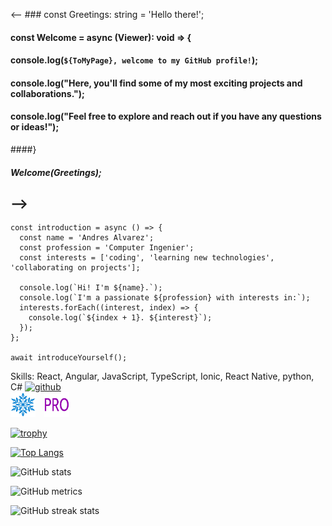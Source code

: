 <-- ### const Greetings: string = 'Hello there!';
#### const Welcome = async (Viewer): void => {
####   console.log(`${ToMyPage}, welcome to my GitHub profile!`);
####  console.log("Here, you'll find some of my most exciting projects and collaborations.");
####  console.log("Feel free to explore and reach out if you have any questions or ideas!");
####}
##### Welcome(Greetings);
-->
---

```
const introduction = async () => {
  const name = 'Andres Alvarez';
  const profession = 'Computer Ingenier';
  const interests = ['coding', 'learning new technologies', 'collaborating on projects'];

  console.log(`Hi! I'm ${name}.`);
  console.log(`I'm a passionate ${profession} with interests in:`);
  interests.forEach((interest, index) => {
    console.log(`${index + 1}. ${interest}`);
  });
};

await introduceYourself();
```

Skills: React, Angular, JavaScript, TypeScript, Ionic, React Native, python, C#
[<img src='https://cdn.jsdelivr.net/npm/simple-icons@3.0.1/icons/github.svg' alt='github' height='40'>](https://github.com/radsylph)  
<a href='https://archiveprogram.github.com/'><img src='https://raw.githubusercontent.com/acervenky/animated-github-badges/master/assets/acbadge.gif' width='40' height='40'></a> <a href='https://github.com/pricing'><img src='https://raw.githubusercontent.com/acervenky/animated-github-badges/master/assets/pro.gif' width='40' height='40'></a> 

[![trophy](https://github-profile-trophy.vercel.app/?username=radsylph)](https://github.com/ryo-ma/github-profile-trophy)

[![Top Langs](https://github-readme-stats.vercel.app/api/top-langs/?username=radsylph)](https://github.com/anuraghazra/github-readme-stats)

![GitHub stats](https://github-readme-stats.vercel.app/api?username=radsylph&show_icons=true&count_private=true)  

![GitHub metrics](https://metrics.lecoq.io/radsylph)  

![GitHub streak stats](https://streak-stats.demolab.com/?user=radsylph)  

